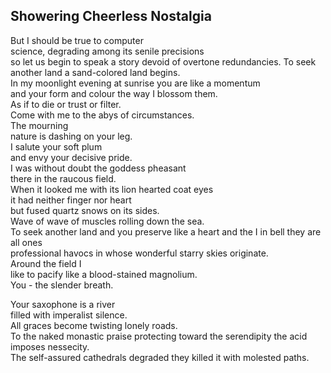 Showering Cheerless Nostalgia
-----------------------------
But I should be true to computer  
science, degrading among its senile precisions  
so let us begin to speak a story devoid of overtone redundancies. To seek another land a sand-colored land begins.  
In my moonlight evening at sunrise you are like a momentum  
and your form and colour the way I blossom them.  
As if to die or trust or filter.  
Come with me to the abys of circumstances.  
The mourning  
nature is dashing on your leg.  
I salute your soft plum  
and envy your decisive pride.  
I was without doubt the goddess pheasant  
there in the raucous field.  
When it looked me with its lion hearted coat eyes  
it had neither finger nor heart  
but fused quartz snows on its sides.  
Wave of wave of muscles rolling down the sea.  
To seek another land and you preserve like a heart and the I in bell they are all ones  
professional havocs in whose wonderful starry skies originate.  
Around the field I  
like to pacify like a blood-stained magnolium.  
You - the slender breath.  
  
Your saxophone is a river  
filled with imperalist silence.  
All graces become twisting lonely roads.  
To the naked monastic praise protecting toward the serendipity the acid imposes nessecity.  
The self-assured cathedrals degraded they killed it with molested paths.  
